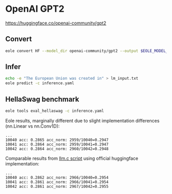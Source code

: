# OpenAI GPT2

https://huggingface.co/openai-community/gpt2

## Convert

```bash
eole convert HF --model_dir openai-community/gpt2 --output $EOLE_MODEL_DIR/openai_gpt2 --token $HF_TOKEN
```

## Infer

```bash
echo -e "The European Union was created in" > lm_input.txt
eole predict -c inference.yaml
```

## HellaSwag benchmark

```bash
eole tools eval_hellaswag -c inference.yaml
```

Eole results, marginally different due to slight implementation differences (nn.Linear vs nn.Conv1D):

```
...
10040 acc: 0.2865 acc_norm: 2959/10040=0.2947
10041 acc: 0.2864 acc_norm: 2959/10041=0.2947
10042 acc: 0.2864 acc_norm: 2960/10042=0.2948
```

Comparable results from [llm.c script](https://github.com/karpathy/llm.c/blob/master/dev/data/hellaswag.py) using official huggingface implementation:

```
...
10040 acc: 0.2862 acc_norm: 2966/10040=0.2954
10041 acc: 0.2861 acc_norm: 2966/10041=0.2954
10042 acc: 0.2861 acc_norm: 2967/10042=0.2955
```